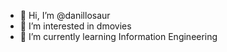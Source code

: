 - 👋 Hi, I’m @danillosaur
- 👀 I’m interested in dmovies
- 🌱 I’m currently learning Information Engineering

<!---
danillosaur/danillosaur is a ✨ special ✨ repository because its `README.md` (this file) appears on your GitHub profile.
You can click the Preview link to take a look at your changes.
--->
